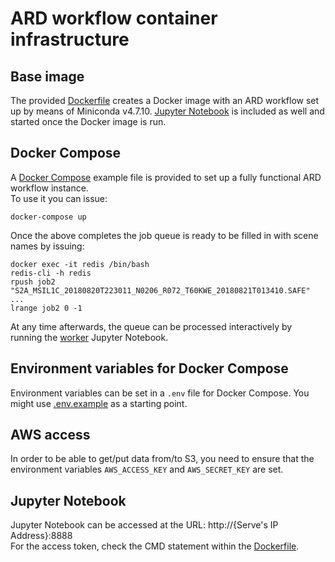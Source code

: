 # ARD workflow container infrastructure

## Base image
The provided [Dockerfile](Dockerfile) creates a Docker image with an ARD workflow set up by means of Miniconda v4.7.10.
[Jupyter Notebook](https://jupyter.org/) is included as well and started once the Docker image is run.

## Docker Compose
A [Docker Compose](docker-compose.yml) example file is provided to set up a fully functional ARD workflow instance.\
To use it you can issue:

```docker-compose up```

Once the above completes the job queue is ready to be filled in with scene names by issuing:

```
docker exec -it redis /bin/bash
redis-cli -h redis
rpush job2 "S2A_MSIL1C_20180820T223011_N0206_R072_T60KWE_20180821T013410.SAFE"
...
lrange job2 0 -1
```

At any time afterwards, the queue can be processed interactively by running the [worker](worker.ipynb) Jupyter Notebook.

## Environment variables for Docker Compose
Environment variables can be set in a `.env` file for Docker Compose. You might use [.env.example](./.env.example) as a starting point.

## AWS access
In order to be able to get/put data from/to S3, you need to ensure that the environment variables `AWS_ACCESS_KEY` and `AWS_SECRET_KEY` are set.

## Jupyter Notebook
Jupyter Notebook can be accessed at the URL: http://{Serve's IP Address}:8888\
For the access token, check the CMD statement within the [Dockerfile](Dockerfile).
